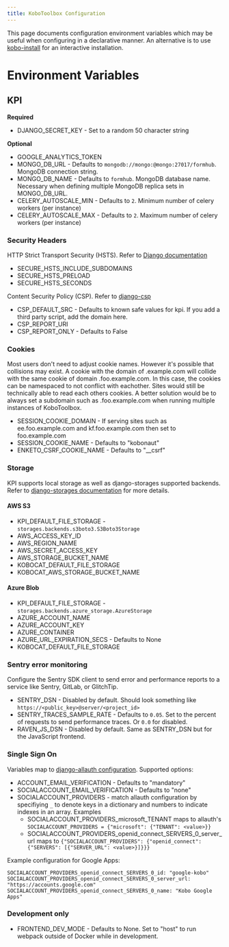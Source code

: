 ```yaml
---
title: KoboToolbox Configuration
---
```


This page documents configuration environment variables which may be useful when configuring in a declarative manner. An alternative is to use [kobo-install](https://github.com/kobotoolbox/kobo-install) for an interactive installation.

# Environment Variables

## KPI

**Required**

- DJANGO_SECRET_KEY - Set to a random 50 character string

**Optional**

- GOOGLE_ANALYTICS_TOKEN
- MONGO_DB_URL - Defaults to `mongodb://mongo:@mongo:27017/formhub`. MongoDB connection string.
- MONGO_DB_NAME - Defaults to `formhub`. MongoDB database name. Necessary when defining multiple MongoDB replica sets in MONGO_DB_URL.
- CELERY_AUTOSCALE_MIN - Defaults to `2`. Minimum number of celery workers (per instance)
- CELERY_AUTOSCALE_MAX - Defaults to `2`. Maximum number of celery workers (per instance)

### Security Headers

HTTP Strict Transport Security (HSTS). Refer to [Django documentation](https://docs.djangoproject.com/en/4.0/ref/settings/#std:setting-SECURE_HSTS_SECONDS)

- SECURE_HSTS_INCLUDE_SUBDOMAINS
- SECURE_HSTS_PRELOAD
- SECURE_HSTS_SECONDS

Content Security Policy (CSP). Refer to [django-csp](https://django-csp.readthedocs.io/en/latest/)

- CSP_DEFAULT_SRC - Defaults to known safe values for kpi. If you add a third party script, add the domain here.
- CSP_REPORT_URI
- CSP_REPORT_ONLY - Defaults to False

### Cookies

Most users don't need to adjust cookie names. However it's possible that collisions may exist. A cookie with the domain of .example.com will collide with the same cookie of domain .foo.example.com. In this case, the cookies can be namespaced to not conflict with eachother. Sites would still be technically able to read each others cookies. A better solution would be to always set a subdomain such as .foo.example.com when running multiple instances of KoboToolbox.

- SESSION_COOKIE_DOMAIN - If serving sites such as ee.foo.example.com and kf.foo.example.com then set to foo.example.com
- SESSION_COOKIE_NAME - Defaults to "kobonaut"
- ENKETO_CSRF_COOKIE_NAME - Defaults to "__csrf"

### Storage

KPI supports local storage as well as django-storages supported backends. Refer to [django-storages documentation](https://django-storages.readthedocs.io/en/latest/) for more details.

#### AWS S3

- KPI_DEFAULT_FILE_STORAGE - `storages.backends.s3boto3.S3Boto3Storage`
- AWS_ACCESS_KEY_ID
- AWS_REGION_NAME
- AWS_SECRET_ACCESS_KEY
- AWS_STORAGE_BUCKET_NAME
- KOBOCAT_DEFAULT_FILE_STORAGE
- KOBOCAT_AWS_STORAGE_BUCKET_NAME

#### Azure Blob

- KPI_DEFAULT_FILE_STORAGE - `storages.backends.azure_storage.AzureStorage`
- AZURE_ACCOUNT_NAME
- AZURE_ACCOUNT_KEY
- AZURE_CONTAINER
- AZURE_URL_EXPIRATION_SECS - Defaults to None
- KOBOCAT_DEFAULT_FILE_STORAGE

### Sentry error monitoring

Configure the Sentry SDK client to send error and performance reports to a service like Sentry, GitLab, or GlitchTip.

- SENTRY_DSN - Disabled by default. Should look something like `https://<public_key>@server/<project_id>`
- SENTRY_TRACES_SAMPLE_RATE - Defaults to `0.05`. Set to the percent of requests to send performance traces. Or `0.0` for disabled.
- RAVEN_JS_DSN - Disabled by default. Same as SENTRY_DSN but for the JavaScript frontend.

### Single Sign On

Variables map to [django-allauth configuration](https://django-allauth.readthedocs.io/en/latest/configuration.html). Supported options:

- ACCOUNT_EMAIL_VERIFICATION - Defaults to "mandatory"
- SOCIALACCOUNT_EMAIL_VERIFICATION - Defaults to "none"
- SOCIALACCOUNT_PROVIDERS - match allauth configuration by specifiying `_` to denote keys in a dictionary and numbers to indicate indexes in an array. Examples
  - SOCIALACCOUNT_PROVIDERS_microsoft_TENANT maps to allauth's `SOCIALACCOUNT_PROVIDERS = {"microsoft": {"TENANT": <value>}}`
  - SOCIALACCOUNT_PROVIDERS_openid_connect_SERVERS_0_server_url maps to `{"SOCIALACCOUNT_PROVIDERS": {"openid_connect": {"SERVERS": [{"SERVER_URL": <value>}]}}}`

Example configuration for Google Apps:

```
SOCIALACCOUNT_PROVIDERS_openid_connect_SERVERS_0_id: "google-kobo"
SOCIALACCOUNT_PROVIDERS_openid_connect_SERVERS_0_server_url: "https://accounts.google.com"
SOCIALACCOUNT_PROVIDERS_openid_connect_SERVERS_0_name: "Kobo Google Apps"
```

### Development only

- FRONTEND_DEV_MODE - Defaults to None. Set to "host" to run webpack outside of Docker while in development.
